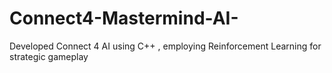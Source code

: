 # Connect4-Mastermind-AI-
Developed Connect 4 AI using C++ , employing Reinforcement Learning for strategic gameplay 
